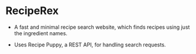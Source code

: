 # RecipeRex

* A fast and minimal recipe search website, which finds recipes using just the ingredient names.

* Uses Recipe Puppy, a REST API, for handling search requests.


